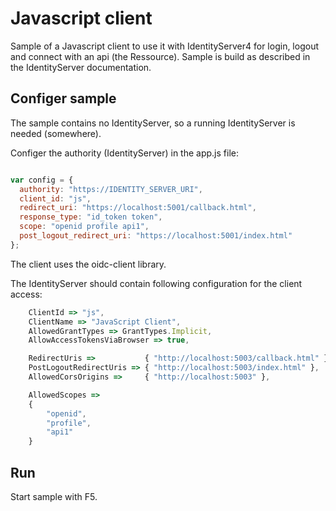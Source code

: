 # Javascript client

Sample of a Javascript client to use it with IdentityServer4 for login, logout and connect with an api (the Ressource).
Sample is build as described in the IdentityServer documentation.

## Configer sample
The sample contains no IdentityServer, so a running IdentityServer is needed (somewhere).

Configer the authority (IdentityServer) in the app.js file:

```javascript

var config = {
  authority: "https://IDENTITY_SERVER_URI",
  client_id: "js",
  redirect_uri: "https://localhost:5001/callback.html",
  response_type: "id_token token",
  scope: "openid profile api1",
  post_logout_redirect_uri: "https://localhost:5001/index.html"
};

```

The client uses the oidc-client library.

The IdentityServer should contain following configuration for the client access:

```javascript
    ClientId => "js",
    ClientName => "JavaScript Client",
    AllowedGrantTypes => GrantTypes.Implicit,
    AllowAccessTokensViaBrowser => true,

    RedirectUris =>           { "http://localhost:5003/callback.html" },
    PostLogoutRedirectUris => { "http://localhost:5003/index.html" },
    AllowedCorsOrigins =>     { "http://localhost:5003" },

    AllowedScopes =>
    {
        "openid",
        "profile",
        "api1"
    }
```

## Run
Start sample with F5.